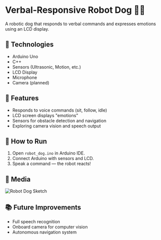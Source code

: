 # Verbal-Responsive Robot Dog 🐶🤖

A robotic dog that responds to verbal commands and expresses emotions using an LCD display.

## 🔧 Technologies
- Arduino Uno
- C++
- Sensors (Ultrasonic, Motion, etc.)
- LCD Display
- Microphone
- Camera (planned)

## 🎯 Features
- Responds to voice commands (sit, follow, idle)
- LCD screen displays "emotions"
- Sensors for obstacle detection and navigation
- Exploring camera vision and speech output

## 🚀 How to Run
1. Open `robot_dog.ino` in Arduino IDE.
2. Connect Arduino with sensors and LCD.
3. Speak a command — the robot reacts!

## 📸 Media
![Robot Dog Sketch](media/robot_dog_sketch.png)

## 📚 Future Improvements
- Full speech recognition
- Onboard camera for computer vision
- Autonomous navigation system

